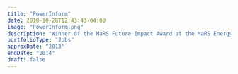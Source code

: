 ```yaml
---
title: "PowerInform"
date: 2018-10-28T12:43:43-04:00
image: "PowerInform.png"
description: "Winner of the MaRS Future Impact Award at the MaRS Energy Hackathon in 2013. Our team designed a testing and validation framework as well as an assistive library for the Greenbutton ConnectMyData Standard. My contribution was in software architecture and standards implementation. Afterwards, I co-founded PowerInform inc. to write power company implementations of the standard with millions of users and assist innovative companies with bringing their implementations up to spec to securely access customer data for green-energy saving and power usage monitoring."
portfolioType: "Jobs"
approxDate: "2013"
endDate: "2014"
draft: false
---
```



